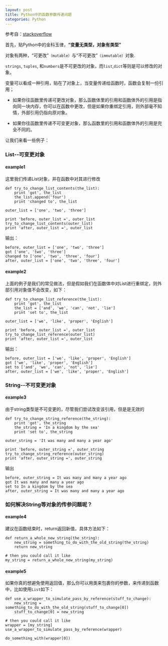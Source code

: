 ```yaml
---
layout: post
title: Python中的函数参数传递问题
categories: Python
---
```


参考自：[stackoverflow](http://stackoverflow.com/questions/986006/how-do-i-pass-a-variable-by-reference)


首先，贴Python中的金科玉律，**“变量无类型，对象有类型”**


对象有两种，“可更改”`（mutable）`与“不可更改”`（immutable）`对象.


`strings`, `tuples`, 和`numbers`是不可更改的对象，而`list`,`dict`等则是可以修改的对象。


变量可以看成一种引用，贴在了对象上，当变量传递给函数时，函数会复制一份引用；  

* 如果你往函数里传递可更改对象，那么函数体里的引用和函数体外的引用是指向同一块内存，你可以在函数中更改，但是如果你重绑定引用，则外部毫不知情，外部引用仍指向原对象。  

* 如果你往函数里传递不可变更对象，那么函数里的引用和函数体外的引用是完全不同的。  

让我们来看一些例子：
  
### List--可变更对象  
  
#### example1

这里我们传递List对象，并在函数中对其进行修改  

```
def try_to_change_list_contents(the_list):
    print 'got', the_list
    the_list.append('four')
    print 'changed to', the_list

outer_list = ['one', 'two', 'three']

print 'before, outer_list =', outer_list
try_to_change_list_contents(outer_list)
print 'after, outer_list =', outer_list
```


输出：  

```
before, outer_list = ['one', 'two', 'three']
got ['one', 'two', 'three']
changed to ['one', 'two', 'three', 'four']
after, outer_list = ['one', 'two', 'three', 'four']
```  
  
#### example2  

上面的例子是我们的常见做法，但是假如我们在函数体中对List进行重绑定，则外部引用对象值不会改变，如下：

```
def try_to_change_list_reference(the_list):
    print 'got', the_list
    the_list = ['and', 'we', 'can', 'not', 'lie']
    print 'set to', the_list

outer_list = ['we', 'like', 'proper', 'English']

print 'before, outer_list =', outer_list
try_to_change_list_reference(outer_list)
print 'after, outer_list =', outer_list
```  

输出：

```
before, outer_list = ['we', 'like', 'proper', 'English']
got ['we', 'like', 'proper', 'English']
set to ['and', 'we', 'can', 'not', 'lie']
after, outer_list = ['we', 'like', 'proper', 'English']
```
  
### String--不可变更对象  
  
#### example3  

由于string类型是不可变更的，尽管我们尝试改变该引用，但是是无效的

```
def try_to_change_string_reference(the_string):
    print 'got', the_string
    the_string = 'In a kingdom by the sea'
    print 'set to', the_string

outer_string = 'It was many and many a year ago'

print 'before, outer_string =', outer_string
try_to_change_string_reference(outer_string)
print 'after, outer_string =', outer_string
```

输出  

```
before, outer_string = It was many and many a year ago
got It was many and many a year ago
set to In a kingdom by the sea
after, outer_string = It was many and many a year ago
```

### 如何解决String等对象的传参问题呢？
  
#### example4

建议在函数结束时，return返回新值，具体方法如下：

```
def return_a_whole_new_string(the_string):
    new_string = something_to_do_with_the_old_string(the_string)
    return new_string

# then you could call it like
my_string = return_a_whole_new_string(my_string)
```
  
#### example5  

如果你真的想避免使用返回值，那么你可以用类来包裹你的参数，来传递到函数中，比如使用`List`如下：

```
def use_a_wrapper_to_simulate_pass_by_reference(stuff_to_change):
    new_string = something_to_do_with_the_old_string(stuff_to_change[0])
    stuff_to_change[0] = new_string

# then you could call it like
wrapper = [my_string]
use_a_wrapper_to_simulate_pass_by_reference(wrapper)

do_something_with(wrapper[0])
```